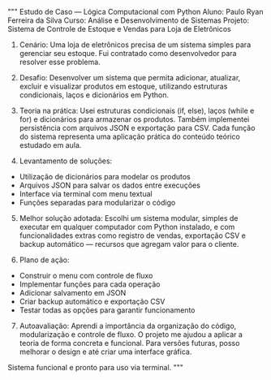 """
Estudo de Caso — Lógica Computacional com Python
Aluno: Paulo Ryan Ferreira da Silva
Curso: Análise e Desenvolvimento de Sistemas
Projeto: Sistema de Controle de Estoque e Vendas para Loja de Eletrônicos

1. Cenário:
Uma loja de eletrônicos precisa de um sistema simples para gerenciar seu estoque. Fui contratado como desenvolvedor para resolver esse problema.

2. Desafio:
Desenvolver um sistema que permita adicionar, atualizar, excluir e visualizar produtos em estoque, utilizando estruturas condicionais, laços e dicionários em Python.

3. Teoria na prática:
Usei estruturas condicionais (if, else), laços (while e for) e dicionários para armazenar os produtos. Também implementei persistência com arquivos JSON e exportação para CSV. Cada função do sistema representa uma aplicação prática do conteúdo teórico estudado em aula.

4. Levantamento de soluções:
- Utilização de dicionários para modelar os produtos
- Arquivos JSON para salvar os dados entre execuções
- Interface via terminal com menu textual
- Funções separadas para modularizar o código

5. Melhor solução adotada:
Escolhi um sistema modular, simples de executar em qualquer computador com Python instalado, e com funcionalidades extras como registro de vendas, exportação CSV e backup automático — recursos que agregam valor para o cliente.

6. Plano de ação:
- Construir o menu com controle de fluxo
- Implementar funções para cada operação
- Adicionar salvamento em JSON
- Criar backup automático e exportação CSV
- Testar todas as opções para garantir funcionamento

7. Autoavaliação:
Aprendi a importância da organização do código, modularização e controle de fluxo. O projeto me ajudou a aplicar a teoria de forma concreta e funcional. Para versões futuras, posso melhorar o design e até criar uma interface gráfica.

Sistema funcional e pronto para uso via terminal.
"""
